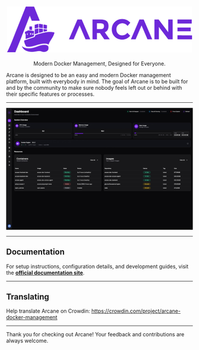 <p align="center">
  <img src=".github/assets/img/PNG-3.png" alt="Arcane Logo" width="500" />
  <p style="padding-top: 5px;" align="center">Modern Docker Management, Designed for Everyone.</p>
</p>

Arcane is designed to be an easy and modern Docker management platform, built with everybody in mind. The goal of Arcane is to be built for and by the community to make sure nobody feels left out or behind with their specific features or processes.

---

<img width="1685" alt="image" src=".github/assets/arcane.jpeg" />

---

## Documentation

For setup instructions, configuration details, and development guides, visit the **[official documentation site](https://getarcane.app)**.

---

## Translating

Help translate Arcane on Crowdin: https://crowdin.com/project/arcane-docker-management

---

Thank you for checking out Arcane! Your feedback and contributions are always welcome.
